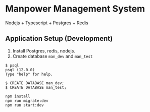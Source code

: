 # Manpower Management System

Nodejs + Typescript + Postgres + Redis

## Application Setup (Development)

1. Install Postgres, redis, nodejs.
2. Create database `man_dev` and `man_test`

```
$ psql
psql (12.0.0)
Type "help" for help.

$ CREATE DATABASE man_dev;
$ CREATE DATABASE man_test;
```

```
npm install
npm run migrate:dev
npm run start:dev
```
